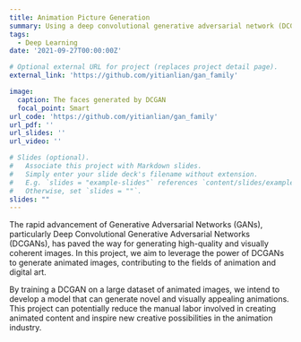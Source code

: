 ```yaml
---
title: Animation Picture Generation
summary: Using a deep convolutional generative adversarial network (DCGAN) generate anime-style avatar images. 
tags:
  - Deep Learning
date: '2021-09-27T00:00:00Z'

# Optional external URL for project (replaces project detail page).
external_link: 'https://github.com/yitianlian/gan_family'

image:
  caption: The faces generated by DCGAN
  focal_point: Smart
url_code: 'https://github.com/yitianlian/gan_family'
url_pdf: ''
url_slides: ''
url_video: ''

# Slides (optional).
#   Associate this project with Markdown slides.
#   Simply enter your slide deck's filename without extension.
#   E.g. `slides = "example-slides"` references `content/slides/example-slides.md`.
#   Otherwise, set `slides = ""`.
slides: ""
---
```


The rapid advancement of Generative Adversarial Networks (GANs), particularly Deep Convolutional Generative Adversarial Networks (DCGANs), has paved the way for generating high-quality and visually coherent images. In this project, we aim to leverage the power of DCGANs to generate animated images, contributing to the fields of animation and digital art.

By training a DCGAN on a large dataset of animated images, we intend to develop a model that can generate novel and visually appealing animations. This project can potentially reduce the manual labor involved in creating animated content and inspire new creative possibilities in the animation industry.
